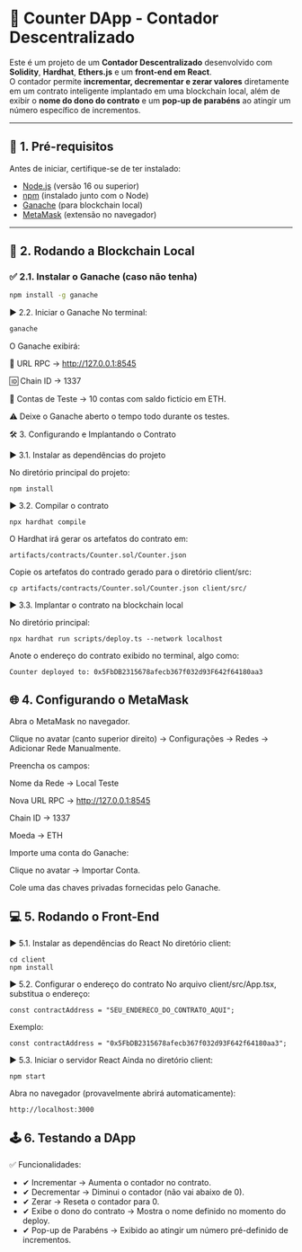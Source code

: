 # 🔗 Counter DApp - Contador Descentralizado

Este é um projeto de um **Contador Descentralizado** desenvolvido com **Solidity**, **Hardhat**, **Ethers.js** e um **front-end em React**.  
O contador permite **incrementar, decrementar e zerar valores** diretamente em um contrato inteligente implantado em uma blockchain local, além de exibir o **nome do dono do contrato** e um **pop-up de parabéns** ao atingir um número específico de incrementos.

---

## 📌 1. Pré-requisitos

Antes de iniciar, certifique-se de ter instalado:

- [Node.js](https://nodejs.org/) (versão 16 ou superior)
- [npm](https://www.npmjs.com/) (instalado junto com o Node)
- [Ganache](https://trufflesuite.com/ganache/) (para blockchain local)
- [MetaMask](https://metamask.io/) (extensão no navegador)

---

## 🚀 2. Rodando a Blockchain Local

### ✅ 2.1. Instalar o Ganache (caso não tenha)

```bash
npm install -g ganache
```
▶ 2.2. Iniciar o Ganache
No terminal:
``` bash
ganache
```
O Ganache exibirá:

🔗 URL RPC → http://127.0.0.1:8545

🆔 Chain ID → 1337

🔑 Contas de Teste → 10 contas com saldo fictício em ETH.

⚠ Deixe o Ganache aberto o tempo todo durante os testes.

🛠 3. Configurando e Implantando o Contrato 

▶ 3.1. Instalar as dependências do projeto 

No diretório principal do projeto:
```
npm install
```
▶ 3.2. Compilar o contrato 
```
npx hardhat compile
```
O Hardhat irá gerar os artefatos do contrato em:
```
artifacts/contracts/Counter.sol/Counter.json
```

Copie os artefatos do contrado gerado para o diretório client/src:
```
cp artifacts/contracts/Counter.sol/Counter.json client/src/
```

▶ 3.3. Implantar o contrato na blockchain local

No diretório principal:
```
npx hardhat run scripts/deploy.ts --network localhost
```
Anote o endereço do contrato exibido no terminal, algo como:
```
Counter deployed to: 0x5FbDB2315678afecb367f032d93F642f64180aa3
```

## 🌐 4. Configurando o MetaMask
Abra o MetaMask no navegador.

Clique no avatar (canto superior direito) → Configurações → Redes → Adicionar Rede Manualmente.

Preencha os campos:

Nome da Rede → Local Teste

Nova URL RPC → http://127.0.0.1:8545

Chain ID → 1337

Moeda → ETH

Importe uma conta do Ganache:

Clique no avatar → Importar Conta.

Cole uma das chaves privadas fornecidas pelo Ganache.

## 💻 5. Rodando o Front-End
▶ 5.1. Instalar as dependências do React
No diretório client:
```
cd client
npm install
```

▶ 5.2. Configurar o endereço do contrato
No arquivo client/src/App.tsx, substitua o endereço:
```
const contractAddress = "SEU_ENDERECO_DO_CONTRATO_AQUI";
```` 
Exemplo:
```
const contractAddress = "0x5FbDB2315678afecb367f032d93F642f64180aa3";
```

▶ 5.3. Iniciar o servidor React
Ainda no diretório client:
```
npm start
```
Abra no navegador (provavelmente abrirá automaticamente):
```
http://localhost:3000
```

## 🕹 6. Testando a DApp
✅ Funcionalidades:
- ✔ Incrementar → Aumenta o contador no contrato.
- ✔ Decrementar → Diminui o contador (não vai abaixo de 0).
- ✔ Zerar → Reseta o contador para 0.
- ✔ Exibe o dono do contrato → Mostra o nome definido no momento do deploy.
- ✔ Pop-up de Parabéns → Exibido ao atingir um número pré-definido de incrementos.


